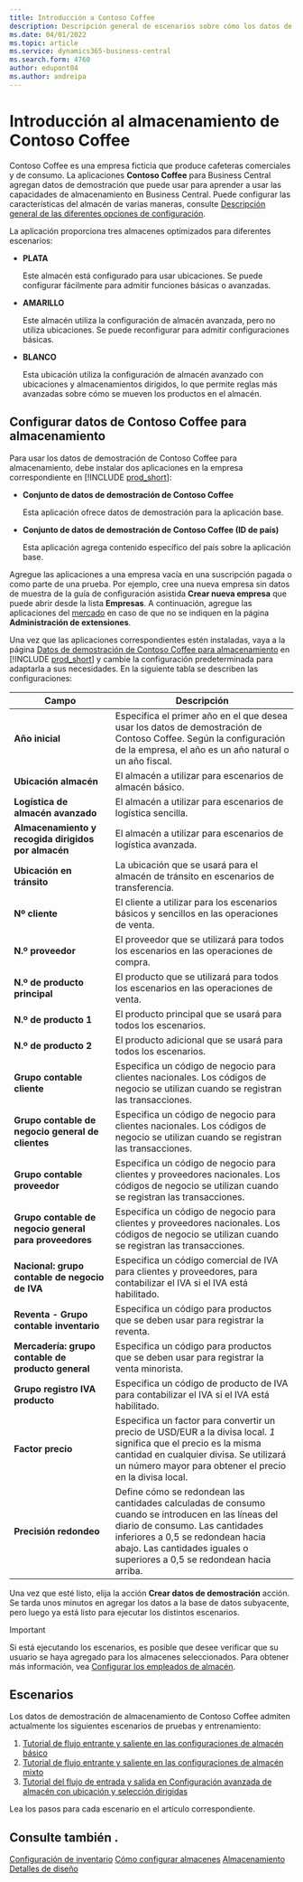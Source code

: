 ```yaml
---
title: Introducción a Contoso Coffee
description: Descripción general de escenarios sobre cómo los datos de demostración de Contoso Coffee pueden ayudarle a aprender a usar las capacidades de almacenamiento en Business Central.
ms.date: 04/01/2022
ms.topic: article
ms.service: dynamics365-business-central
ms.search.form: 4760
author: edupont04
ms.author: andreipa
---
```


# <a name="introduction-to-contoso-coffee-warehousing"></a><a name="introduction-to-contoso-coffee-warehousing"></a><a name="introduction-to-contoso-coffee-warehousing"></a><a name="introduction-to-contoso-coffee-warehousing"></a>Introducción al almacenamiento de Contoso Coffee

Contoso Coffee es una empresa ficticia que produce cafeteras comerciales y de consumo. La aplicaciones **Contoso Coffee** para Business Central agregan datos de demostración que puede usar para aprender a usar las capacidades de almacenamiento en Business Central. Puede configurar las características del almacén de varias maneras, consulte [Descripción general de las diferentes opciones de configuración](../../design-details-warehouse-management.md#overview-of-different-configuration-options).

La aplicación proporciona tres almacenes optimizados para diferentes escenarios:

- **PLATA**  

  Este almacén está configurado para usar ubicaciones. Se puede configurar fácilmente para admitir funciones básicas o avanzadas. 

- **AMARILLO**  

  Este almacén utiliza la configuración de almacén avanzada, pero no utiliza ubicaciones. Se puede reconfigurar para admitir configuraciones básicas.

- **BLANCO**  

  Esta ubicación utiliza la configuración de almacén avanzado con ubicaciones y almacenamientos dirigidos, lo que permite reglas más avanzadas sobre cómo se mueven los productos en el almacén.

## <a name="set-up-contoso-coffee-warehousing-data"></a><a name="set-up-contoso-coffee-warehousing-data"></a><a name="set-up-contoso-coffee-warehousing-data"></a><a name="set-up-contoso-coffee-warehousing-data"></a>Configurar datos de Contoso Coffee para almacenamiento

Para usar los datos de demostración de Contoso Coffee para almacenamiento, debe instalar dos aplicaciones en la empresa correspondiente en [!INCLUDE [prod_short](../../includes/prod_short.md)]:  

- **Conjunto de datos de demostración de Contoso Coffee**  

    Esta aplicación ofrece datos de demostración para la aplicación base.  
- **Conjunto de datos de demostración de Contoso Coffee (ID de país)**  

    Esta aplicación agrega contenido específico del país sobre la aplicación base.

Agregue las aplicaciones a una empresa vacía en una suscripción pagada o como parte de una prueba. Por ejemplo, cree una nueva empresa sin datos de muestra de la guía de configuración asistida **Crear nueva empresa** que puede abrir desde la lista **Empresas**. A continuación, agregue las aplicaciones del [mercado](../../ui-extensions-install-uninstall.md#install) en caso de que no se indiquen en la página **Administración de extensiones**.  

Una vez que las aplicaciones correspondientes estén instaladas, vaya a la página [Datos de demostración de Contoso Coffee para almacenamiento](https://businesscentral.dynamics.com/?page=4761) en [!INCLUDE [prod_short](../../includes/prod_short.md)] y cambie la configuración predeterminada para adaptarla a sus necesidades. En la siguiente tabla se describen las configuraciones:  

|Campo  |Descripción  |
|---------|---------|
|**Año inicial** |Especifica el primer año en el que desea usar los datos de demostración de Contoso Coffee. Según la configuración de la empresa, el año es un año natural o un año fiscal.|
|**Ubicación almacén**  |El almacén a utilizar para escenarios de almacén básico.|
|**Logística de almacén avanzado**  |El almacén a utilizar para escenarios de logística sencilla.|
|**Almacenamiento y recogida dirigidos por almacén**  |El almacén a utilizar para escenarios de logística avanzada.|
|**Ubicación en tránsito**  |La ubicación que se usará para el almacén de tránsito en escenarios de transferencia.|
|**Nº cliente**  |El cliente a utilizar para los escenarios básicos y sencillos en las operaciones de venta.|
|**N.º proveedor**  |El proveedor que se utilizará para todos los escenarios en las operaciones de compra.|
|**N.º de producto principal**  |El producto que se utilizará para todos los escenarios en las operaciones de venta.|
|**N.º de producto 1**  |El producto principal que se usará para todos los escenarios.|
|**N.º de producto 2**  |El producto adicional que se usará para todos los escenarios.|
|**Grupo contable cliente**|Especifica un código de negocio para clientes nacionales. Los códigos de negocio se utilizan cuando se registran las transacciones. |
|**Grupo contable de negocio general de clientes**|Especifica un código de negocio para clientes nacionales. Los códigos de negocio se utilizan cuando se registran las transacciones. |
|**Grupo contable proveedor**|Especifica un código de negocio para clientes y proveedores nacionales. Los códigos de negocio se utilizan cuando se registran las transacciones. |
|**Grupo contable de negocio general para proveedores**|Especifica un código de negocio para clientes y proveedores nacionales. Los códigos de negocio se utilizan cuando se registran las transacciones. |
|**Nacional: grupo contable de negocio de IVA**|Especifica un código comercial de IVA para clientes y proveedores, para contabilizar el IVA si el IVA está habilitado.|
|**Reventa - Grupo contable inventario**    |Especifica un código para productos que se deben usar para registrar la reventa.|
|**Mercadería: grupo contable de producto general**    |Especifica un código para productos que se deben usar para registrar la venta minorista.|
|**Grupo registro IVA producto**    |Especifica un código de producto de IVA para contabilizar el IVA si el IVA está habilitado.|
|**Factor precio**     |Especifica un factor para convertir un precio de USD/EUR a la divisa local. *1* significa que el precio es la misma cantidad en cualquier divisa. Se utilizará un número mayor para obtener el precio en la divisa local. |
|**Precisión redondeo**  |Define cómo se redondean las cantidades calculadas de consumo cuando se introducen en las líneas del diario de consumo. Las cantidades inferiores a 0,5 se redondean hacia abajo. Las cantidades iguales o superiores a 0,5 se redondean hacia arriba.|

Una vez que esté listo, elija la acción **Crear datos de demostración** acción. Se tarda unos minutos en agregar los datos a la base de datos subyacente, pero luego ya está listo para ejecutar los distintos escenarios.  

> [!IMPORTANT]
> Si está ejecutando los escenarios, es posible que desee verificar que su usuario se haya agregado para los almacenes seleccionados. Para obtener más información, vea [Configurar los empleados de almacén](../../warehouse-how-to-set-up-warehouse-employees.md).

## <a name="scenarios"></a><a name="scenarios"></a><a name="scenarios"></a><a name="scenarios"></a>Escenarios

Los datos de demostración de almacenamiento de Contoso Coffee admiten actualmente los siguientes escenarios de pruebas y entrenamiento:

1.  [Tutorial de flujo entrante y saliente en las configuraciones de almacén básico](warehouse-basic-flow-putaway-pick.md)
2.  [Tutorial de flujo entrante y saliente en las configuraciones de almacén mixto](warehouse-mixed-flow-receive-pick-ship.md)
3.  [Tutorial del flujo de entrada y salida en Configuración avanzada de almacén con ubicación y selección dirigidas](warehouse-directed-flow.md)

Lea los pasos para cada escenario en el artículo correspondiente.  

## <a name="see-also"></a><a name="see-also"></a><a name="see-also"></a><a name="see-also"></a>Consulte también .

[Configuración de inventario](../../inventory-setup-inventory.md) 
[Cómo configurar almacenes](../../inventory-how-setup-locations.md) 
[Almacenamiento](../../warehouse-manage-warehouse.md) 
[Detalles de diseño](../../design-details-warehouse-overview.md) 
